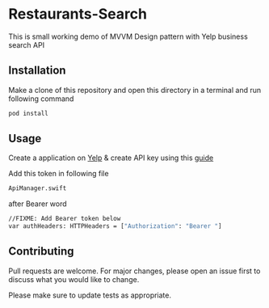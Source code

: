 # Restaurants-Search
This is small working demo of MVVM Design pattern with Yelp business search API


## Installation
Make a clone of this repository and open this directory in a terminal and run following command

```bash
pod install
```

## Usage
Create a application on [Yelp](https://www.yelp.com/login?return_url=%2Fdevelopers%2Fv3%2Fmanage_app) & create API key using this [guide](https://www.yelp.com/developers/documentation/v3/authentication)

Add this token in following file
```bash
ApiManager.swift
```

after Bearer word
```bash
//FIXME: Add Bearer token below
var authHeaders: HTTPHeaders = ["Authorization": "Bearer "]
```

## Contributing
Pull requests are welcome. For major changes, please open an issue first to discuss what you would like to change.

Please make sure to update tests as appropriate.
